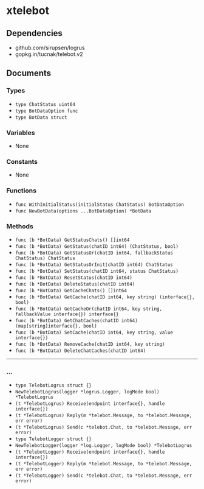 # xtelebot

## Dependencies

+ github.com/sirupsen/logrus
+ gopkg.in/tucnak/telebot.v2

## Documents

### Types

+ `type ChatStatus uint64`
+ `type BotDataOption func`
+ `type BotData struct`

### Variables

+ None

### Constants

+ None

### Functions

+ `func WithInitialStatus(initialStatus ChatStatus) BotDataOption`
+ `func NewBotData(options ...BotDataOption) *BotData`

### Methods

+ `func (b *BotData) GetStatusChats() []int64`
+ `func (b *BotData) GetStatus(chatID int64) (ChatStatus, bool)`
+ `func (b *BotData) GetStatusOr(chatID int64, fallbackStatus ChatStatus) ChatStatus`
+ `func (b *BotData) GetStatusOrInit(chatID int64) ChatStatus`
+ `func (b *BotData) SetStatus(chatID int64, status ChatStatus)`
+ `func (b *BotData) ResetStatus(chatID int64)`
+ `func (b *BotData) DeleteStatus(chatID int64)`
+ `func (b *BotData) GetCacheChats() []int64`
+ `func (b *BotData) GetCache(chatID int64, key string) (interface{}, bool)`
+ `func (b *BotData) GetCacheOr(chatID int64, key string, fallbackValue interface{}) interface{}`
+ `func (b *BotData) GetChatCaches(chatID int64) (map[string]interface{}, bool)`
+ `func (b *BotData) SetCache(chatID int64, key string, value interface{})`
+ `func (b *BotData) RemoveCache(chatID int64, key string)`
+ `func (b *BotData) DeleteChatCaches(chatID int64)`

---

### ...

+ `type TelebotLogrus struct {}`
+ `NewTelebotLogrus(logger *logrus.Logger, logMode bool) *TelebotLogrus`
+ `(t *TelebotLogrus) Receive(endpoint interface{}, handle interface{})`
+ `(t *TelebotLogrus) Reply(m *telebot.Message, to *telebot.Message, err error)`
+ `(t *TelebotLogrus) Send(c *telebot.Chat, to *telebot.Message, err error)`
+ `type TelebotLogger struct {}`
+ `NewTelebotLogger(logger *log.Logger, logMode bool) *TelebotLogrus`
+ `(t *TelebotLogger) Receive(endpoint interface{}, handle interface{})`
+ `(t *TelebotLogger) Reply(m *telebot.Message, to *telebot.Message, err error)`
+ `(t *TelebotLogger) Send(c *telebot.Chat, to *telebot.Message, err error)`

